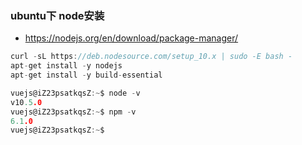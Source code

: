 ### ubuntu下 node安装
- https://nodejs.org/en/download/package-manager/
```java
curl -sL https://deb.nodesource.com/setup_10.x | sudo -E bash -
apt-get install -y nodejs 
apt-get install -y build-essential
```
```c
vuejs@iZ23psatkqsZ:~$ node -v
v10.5.0
vuejs@iZ23psatkqsZ:~$ npm -v
6.1.0
vuejs@iZ23psatkqsZ:~$ 
```
